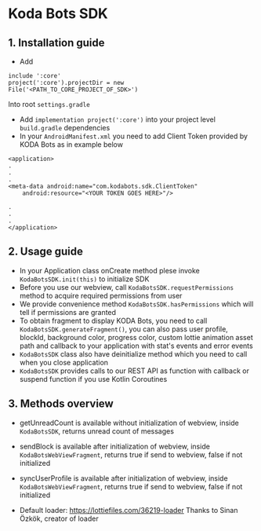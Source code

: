# Koda Bots SDK
## 1. Installation guide
- Add 
```
include ':core'
project(':core').projectDir = new File('<PATH_TO_CORE_PROJECT_OF_SDK>')
```
Into root ```settings.gradle```
- Add ```implementation project(':core')``` into your project level ```build.gradle``` dependencies
- In your ```AndroidManifest.xml``` you need to add Client Token provided by KODA Bots as in example below
```
<application>
.
.
.
<meta-data android:name="com.kodabots.sdk.ClientToken"
    android:resource="<YOUR TOKEN GOES HERE>"/>
    
.
.
.
</application>  
```
## 2. Usage guide
- In your Application class onCreate method plese invoke ```KodaBotsSDK.init(this)``` to initialize SDK
- Before you use our webview, call ```KodaBotsSDK.requestPermissions``` method to acquire required permissions from user
- We provide convenience method ```KodaBotsSDK.hasPermissions``` which will tell if permissions are granted 
- To obtain fragment to display KODA Bots, you need to call ```KodaBotsSDK.generateFragment()```, you can also pass user profile, blockId, background color, progress color, custom lottie animation asset path and callback to your application with stat's events and error events
- ```KodaBotsSDK``` class also have deinitialize method which you need to call when you close application
- ```KodaBotsSDK``` provides calls to our REST API as function with callback or suspend function if you use Kotlin Coroutines

## 3. Methods overview
- getUnreadCount is available without initialization of webview, inside ```KodaBotsSDK```, returns unread count of messages
- sendBlock is available after initialization of webview, inside ```KodaBotsWebViewFragment```, returns true if send to webview, false if not initialized
- syncUserProfile is available after initialization of webview, inside ```KodaBotsWebViewFragment```, returns true if send to webview, false if not initialized


- Default loader: https://lottiefiles.com/36219-loader
Thanks to Sinan Özkök, creator of loader